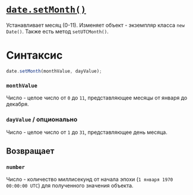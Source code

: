 # [`date.setMonth()`](../index.md)

Устанавливает месяц (0-11). Изменяет объект - экземпляр класса `new Date()`. Также есть метод `setUTCMonth()`.

# Синтаксис

```js
date.setMonth(monthValue, dayValue);
```

### `monthValue`

Число - целое число от `0` до `11`, представляющее месяцы от января до декабря.

### `dayValue` / опционально

Число - целое число от `1` до `31`, представляющее день месяца.

## Возвращает

### `number`

Число - количество миллисекунд от начала эпохи (`1 января 1970 00:00:00 UTC`) для полученного значения объекта.
